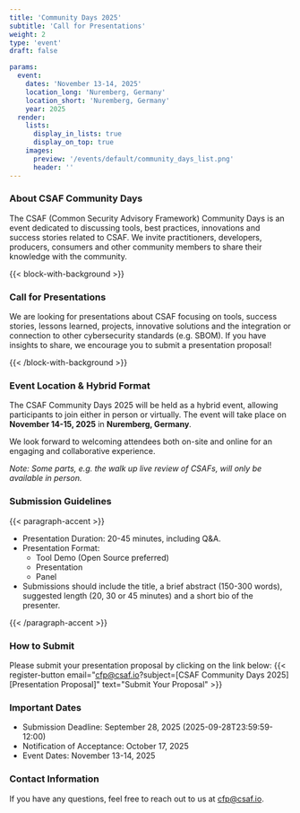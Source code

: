 ```yaml
---
title: 'Community Days 2025'
subtitle: 'Call for Presentations'
weight: 2
type: 'event'
draft: false

params:
  event:
    dates: 'November 13-14, 2025'
    location_long: 'Nuremberg, Germany'
    location_short: 'Nuremberg, Germany'
    year: 2025
  render:
    lists:
      display_in_lists: true
      display_on_top: true
    images:
      preview: '/events/default/community_days_list.png'
      header: ''
---
```


### About CSAF Community Days

The CSAF (Common Security Advisory Framework) Community Days is an event
dedicated to discussing tools, best practices, innovations and success stories
related to CSAF. We invite practitioners, developers, producers, consumers and
other community members to share their knowledge with the community.

{{< block-with-background >}}

### Call for Presentations

We are looking for presentations about CSAF focusing on tools, success stories,
lessons learned, projects, innovative solutions and the integration or
connection to other cybersecurity standards (e.g. SBOM). If you have insights
to share, we encourage you to submit a presentation proposal!

{{< /block-with-background >}}

### Event Location & Hybrid Format

The CSAF Community Days 2025 will be held as a hybrid event, allowing
participants to join either in person or virtually. The event will take place
on **November 14-15, 2025** in **Nuremberg, Germany**.

We look forward to welcoming attendees both on-site and online for an engaging
and collaborative experience.

_Note: Some parts, e.g. the walk up live review of CSAFs, will only be
available in person._

### Submission Guidelines

{{< paragraph-accent >}}

- Presentation Duration: 20-45 minutes, including Q&A.
- Presentation Format:
  - Tool Demo (Open Source preferred)
  - Presentation
  - Panel
- Submissions should include the title, a brief abstract (150-300 words),
  suggested length (20, 30 or 45 minutes) and a short bio of the presenter.

{{< /paragraph-accent >}}

### How to Submit

Please submit your presentation proposal by clicking on the link below:
{{< register-button email="cfp@csaf.io?subject=[CSAF Community Days 2025][Presentation Proposal]<Presentation Title>" text="Submit Your Proposal" >}}

### Important Dates

- Submission Deadline: September 28, 2025 (2025-09-28T23:59:59-12:00)
- Notification of Acceptance: October 17, 2025
- Event Dates: November 13-14, 2025

### Contact Information

If you have any questions, feel free to reach out to us at
[cfp@csaf.io](mailto:cfp@csaf.io?subject=%5BCSAF%20Community%20Days%202025%5D).
